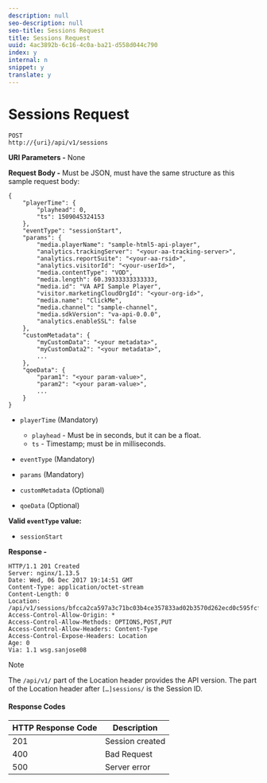 ```yaml
---
description: null
seo-description: null
seo-title: Sessions Request
title: Sessions Request
uuid: 4ac3892b-6c16-4c0a-ba21-d558d044c790
index: y
internal: n
snippet: y
translate: y
---
```


# Sessions Request

<a id="section_tps_bqm_kcb"></a>

```
POST 
http://{uri}/api/v1/sessions
```

**URI Parameters -** None

**Request Body -** Must be JSON, must have the same structure as this sample request body: 

```
{ 
    "playerTime": { 
        "playhead": 0, 
        "ts": 1509045324153 
    }, 
    "eventType": "sessionStart", 
    "params": { 
        "media.playerName": "sample-html5-api-player", 
        "analytics.trackingServer": "<your-aa-tracking-server>", 
        "analytics.reportSuite": "<your-aa-rsid>", 
        "analytics.visitorId": "<your-userId>", 
        "media.contentType": "VOD", 
        "media.length": 60.39333333333333, 
        "media.id": "VA API Sample Player", 
        "visitor.marketingCloudOrgId": "<your-org-id>", 
        "media.name": "ClickMe", 
        "media.channel": "sample-channel", 
        "media.sdkVersion": "va-api-0.0.0", 
        "analytics.enableSSL": false 
    }, 
    "customMetadata": { 
        "myCustomData": "<your metadata>", 
        "myCustomData2": "<your metadata>", 
        ... 
    }, 
    "qoeData": { 
        "param1": "<your param-value>", 
        "param2": "<your param-value>", 
        ... 
    } 
}
```

* `playerTime` (Mandatory)

    * `playhead` - Must be in seconds, but it can be a float.
    * `ts` - Timestamp; must be in milliseconds.

* `eventType` (Mandatory)
* `params` (Mandatory) 
* `customMetadata` (Optional)
* `qoeData` (Optional)

**Valid `eventType` value:**

* `sessionStart`

**Response -**

```
HTTP/1.1 201 Created 
Server: nginx/1.13.5 
Date: Wed, 06 Dec 2017 19:14:51 GMT 
Content-Type: application/octet-stream 
Content-Length: 0 
Location: /api/v1/sessions/bfcca2ca597a3c71bc03b4ce357833ad02b3570d262ecd0c595fcf8f2ae4df58 
Access-Control-Allow-Origin: * 
Access-Control-Allow-Methods: OPTIONS,POST,PUT 
Access-Control-Allow-Headers: Content-Type 
Access-Control-Expose-Headers: Location 
Age: 0 
Via: 1.1 wsg.sanjose08
```

>[!NOTE]
>
>The `/api/v1/` part of the Location header provides the API version. The part of the Location header after `[…]sessions/` is the Session ID.

#### Response Codes
|  HTTP Response Code  | Description  |
|---|---|
|  201  | Session created  |
|  400  | Bad Request  |
|  500  | Server error  |

